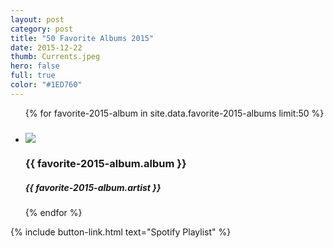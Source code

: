 ```yaml
---
layout: post
category: post
title: "50 Favorite Albums 2015"
date: 2015-12-22
thumb: Currents.jpeg
hero: false
full: true
color: "#1ED760"
---
```

<ul class="list article-list list-grid list-grid-numbered list-shadow">
  {% for favorite-2015-album in site.data.favorite-2015-albums limit:50 %}
  <li class="list-item">
      <h5 class="list-rank"></h5>
      <img src="/img/albums/{{ favorite-2015-album.album }}.jpeg" class="list-image" loading="lazy">
      <h3>{{ favorite-2015-album.album }}</h3>
      <h5>{{ favorite-2015-album.artist }}</h5>
  </li>
  {% endfor %}
</ul>

{% include button-link.html text="Spotify Playlist" %}
